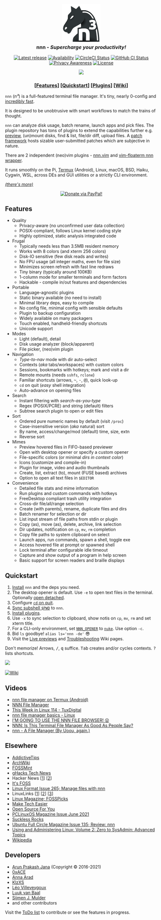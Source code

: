 <h3 align="center"><img src="misc/logo/logo-128x128.png" alt="nnn"><br>nnn - <i>Supercharge your productivity!</i></h3>

<p align="center">
<a href="https://github.com/jarun/nnn/releases/latest"><img src="https://img.shields.io/github/release/jarun/nnn.svg?maxAge=600&label=rel" alt="Latest release" /></a>
<a href="https://repology.org/project/nnn/versions"><img src="https://repology.org/badge/tiny-repos/nnn.svg?header=repos" alt="Availability"></a>
<a href="https://circleci.com/gh/jarun/workflows/nnn"><img src="https://img.shields.io/circleci/project/github/jarun/nnn.svg?label=circle%20ci" alt="CircleCI Status" /></a>
<a href="https://github.com/jarun/nnn/actions"><img src="https://github.com/jarun/nnn/workflows/ci/badge.svg?branch=master" alt="GitHub CI Status" /></a>
<a href="https://en.wikipedia.org/wiki/Privacy-invasive_software"><img src="https://img.shields.io/badge/privacy-✓-crimson?maxAge=2592000" alt="Privacy Awareness" /></a>
<a href="https://github.com/jarun/nnn/blob/master/LICENSE"><img src="https://img.shields.io/badge/©-BSD%202--Clause-important.svg?maxAge=2592000" alt="License" /></a>
</p>

<p align="center"><a href="http://i.imgur.com/kOld6HT.gif"><img src="https://i.imgur.com/NUsSA2u.jpg"></a></p>

<h3 align="center">[<a
href="https://github.com/jarun/nnn#features">Features</a>] [<a
href="https://github.com/jarun/nnn#quickstart">Quickstart</a>] [<a
href="https://github.com/jarun/nnn/tree/master/plugins#nnn-plugins">Plugins</a>] [<a
href="https://github.com/jarun/nnn/wiki">Wiki</a>]</h3>

`nnn` (_n³_) is a full-featured terminal file manager. It's tiny, nearly 0-config and [incredibly fast](https://github.com/jarun/nnn/wiki/Performance).

It is designed to be unobtrusive with smart workflows to match the trains of thought.

`nnn` can analyze disk usage, batch rename, launch apps and pick files. The plugin repository has tons of plugins to extend the capabilities further e.g. [preview](https://github.com/jarun/nnn/wiki/Live-previews), (un)mount disks, find & list, file/dir diff, upload files. A [patch framework](https://github.com/jarun/nnn/tree/master/patches) hosts sizable user-submitted patches which are subjective in nature.

There are 2 independent (neo)vim plugins - [nnn.vim](https://github.com/mcchrish/nnn.vim) and [vim-floaterm nnn wrapper](https://github.com/voldikss/vim-floaterm#nnn).

It runs smoothly on the Pi, [Termux](https://www.youtube.com/embed/AbaauM7gUJw) (Android), Linux, macOS, BSD, Haiku, Cygwin, WSL, across DEs and GUI utilities or a strictly CLI environment.

[_(there's more)_](https://github.com/jarun/nnn/wiki/Basic-use-cases#the_nnn-magic)

<p align="center">
<a href="https://www.paypal.com/cgi-bin/webscr?cmd=_s-xclick&hosted_button_id=RMLTQ76JSXJ4Q"><img src="https://img.shields.io/badge/donate-@PayPal-1eb0fc.svg" alt="Donate via PayPal!" /></a>
</p>

## Features

- Quality
  - Privacy-aware (no unconfirmed user data collection)
  - POSIX-compliant, follows Linux kernel coding style
  - Highly optimized, static analysis integrated code
- Frugal
  - Typically needs less than 3.5MB resident memory
  - Works with 8 colors (and xterm 256 colors)
  - Disk-IO sensitive (few disk reads and writes)
  - No FPU usage (all integer maths, even for file size)
  - Minimizes screen refresh with fast line redraws
  - Tiny binary (typically around 100KB)
  - 1-column mode for smaller terminals and form factors
  - Hackable - compile in/out features and dependencies
- Portable
  - Language-agnostic plugins
  - Static binary available (no need to install)
  - Minimal library deps, easy to compile
  - No config file, minimal config with sensible defaults
  - Plugin to backup configuration
  - Widely available on many packagers
  - Touch enabled, handheld-friendly shortcuts
  - Unicode support
- Modes
  - Light (default), detail
  - Disk usage analyzer (block/apparent)
  - File picker, (neo)vim plugin
- Navigation
  - *Type-to-nav* mode with dir auto-select
  - Contexts (_aka_ tabs/workspaces) with custom colors
  - Sessions, bookmarks with hotkeys; mark and visit a dir
  - Remote mounts (needs `sshfs`, `rclone`)
  - Familiar shortcuts (arrows, <kbd>~</kbd>, <kbd>-</kbd>, <kbd>@</kbd>), quick look-up
  - `cd` on quit (*easy* shell integration)
  - Auto-advance on opening files
- Search
  - Instant filtering with *search-as-you-type*
  - Regex (POSIX/PCRE) and string (default) filters
  - Subtree search plugin to open or edit files
- Sort
  - Ordered pure numeric names by default (visit `/proc`)
  - Case-insensitive version (_aka_ natural) sort
  - By name, access/change/mod (default) time, size, extn
  - Reverse sort
- Mimes
  - Preview hovered files in FIFO-based previewer
  - Open with desktop opener or specify a custom opener
  - File-specific colors (or minimal _dirs in context color_)
  - Icons (customize and compile-in)
  - Plugin for image, video and audio thumbnails
  - Create, list, extract (to), mount (FUSE based) archives
  - Option to open all text files in `$EDITOR`
- Convenience
  - Detailed file stats and mime information
  - Run plugins and custom commands with hotkeys
  - FreeDesktop compliant trash utility integration
  - Cross-dir file/all/range selection
  - Create (with parents), rename, duplicate files and dirs
  - Batch renamer for selection or dir
  - List input stream of file paths from stdin or plugin
  - Copy (as), move (as), delete, archive, link selection
  - Dir updates, notification on `cp`, `mv`, `rm` completion
  - Copy file paths to system clipboard on select
  - Launch apps, run commands, spawn a shell, toggle exe
  - Access hovered file at prompt or spawned shell
  - Lock terminal after configurable idle timeout
  - Capture and show output of a program in help screen
  - Basic support for screen readers and braille displays

## Quickstart

1. [Install](https://github.com/jarun/nnn/wiki/Usage) `nnn` and the deps you need.
2. The desktop opener is default. Use `-e` to open text files in the terminal. Optionally [open detached](https://github.com/jarun/nnn/wiki/Basic-use-cases#detached-text).
3. Configure [`cd` on quit](https://github.com/jarun/nnn/wiki/Basic-use-cases#configure-cd-on-quit).
4. [Sync subshell `$PWD`](https://github.com/jarun/nnn/wiki/Basic-use-cases#sync-subshell-pwd) to `nnn`.
5. [Install plugins](https://github.com/jarun/nnn/tree/master/plugins#installation).
6. Use `-x` to sync selection to clipboard, show notis on `cp`, `mv`, `rm` and set xterm title.
7. For a CLI-only environment, set [`NNN_OPENER`](https://github.com/jarun/nnn/wiki/Usage#configuration) to [`nuke`](https://github.com/jarun/nnn/blob/master/plugins/nuke). Use option `-c`.
8. Bid `ls` goodbye! `alias ls='nnn -de'` :sunglasses:
9. Visit the [Live previews](https://github.com/jarun/nnn/wiki/Live-previews) and [Troubleshooting](https://github.com/jarun/nnn/wiki/Troubleshooting) Wiki pages.

Don't memorize! Arrows, <kbd>/</kbd>, <kbd>q</kbd> suffice. <kbd>Tab</kbd> creates and/or cycles contexts. <kbd>?</kbd> lists shortcuts.

[![](https://i.imgur.com/TN3xYQz.jpg)](https://www.youtube.com/embed/-knZwdd1ScU)

[![Wiki](https://img.shields.io/badge/RTFM-nnn%20Wiki-important?maxAge=2592000)](https://github.com/jarun/nnn/wiki)

## Videos

- [nnn file manager on Termux (Android)](https://www.youtube.com/embed/AbaauM7gUJw)
- [NNN File Manager](https://www.youtube.com/embed/1QXU4XSqXNo)
- [This Week in Linux 114 - TuxDigital](https://www.youtube.com/watch?v=5W9ja0DQjSY&t=2059s)
- [nnn file manager basics - Linux](https://www.youtube.com/embed/il2Fm-KJJfM)
- [I'M GOING TO USE THE NNN FILE BROWSER! 😮](https://www.youtube.com/embed/U2n5aGqou9E)
- [NNN: Is This Terminal File Manager As Good As People Say?](https://www.youtube.com/embed/KuJHo-aO_FA)
- [nnn - A File Manager (By Uoou, again.)](https://www.youtube.com/embed/cnzuzcCPYsk)

## Elsewhere

- [AddictiveTips](https://www.addictivetips.com/ubuntu-linux-tips/navigate-linux-filesystem/)
- [ArchWiki](https://wiki.archlinux.org/index.php/Nnn)
- [FOSSMint](https://www.fossmint.com/nnn-linux-terminal-file-browser/)
- [gHacks Tech News](https://www.ghacks.net/2019/11/01/nnn-is-an-excellent-command-line-based-file-manager-for-linux-macos-and-bsds/)
- Hacker News [[1](https://news.ycombinator.com/item?id=18520898)] [[2](https://news.ycombinator.com/item?id=19850656)]
- [It's FOSS](https://itsfoss.com/nnn-file-browser-linux/)
- [Linux Format Issue 265; Manage files with nnn](https://linuxformat.com/archives?issue=265)
- LinuxLinks [[1](https://www.linuxlinks.com/nnn-fast-and-flexible-file-manager/)] [[2](https://www.linuxlinks.com/bestconsolefilemanagers/)] [[3](https://www.linuxlinks.com/excellent-system-tools-nnn-portable-terminal-file-manager/)]
- [Linux Magazine; FOSSPicks](https://www.linux-magazine.com/Issues/2017/205/FOSSPicks/(offset)/15)
- [Make Tech Easier](https://www.maketecheasier.com/nnn-file-manager-terminal/)
- [Open Source For You](https://www.opensourceforu.com/2019/12/nnn-this-feature-rich-terminal-file-manager-will-enhance-your-productivity/)
- [PCLinuxOS Magazine Issue June 2021](https://pclosmag.com/html/Issues/202106/page08.html)
- [Suckless Rocks](https://suckless.org/rocks/)
- [Ubuntu Full Circle Magazine Issue 135; Review: nnn](https://fullcirclemagazine.org/issue-135/)
- [Using and Administering Linux: Volume 2: Zero to SysAdmin: Advanced Topics](https://books.google.com/books?id=MqjDDwAAQBAJ&pg=PA32)
- [Wikipedia](https://en.wikipedia.org/wiki/Nnn_(file_manager))

## Developers

- [Arun Prakash Jana](https://github.com/jarun) (Copyright © 2016-2021)
- [0xACE](https://github.com/0xACE)
- [Anna Arad](https://github.com/annagrram)
- [KlzXS](https://github.com/KlzXS)
- [Léo Villeveygoux](https://github.com/leovilok)
- [Luuk van Baal](https://github.com/luukvbaal)
- [Sijmen J. Mulder](https://github.com/sjmulder)
- and other contributors

Visit the [ToDo list](https://github.com/jarun/nnn/issues/1122) to contribute or see the features in progress.
